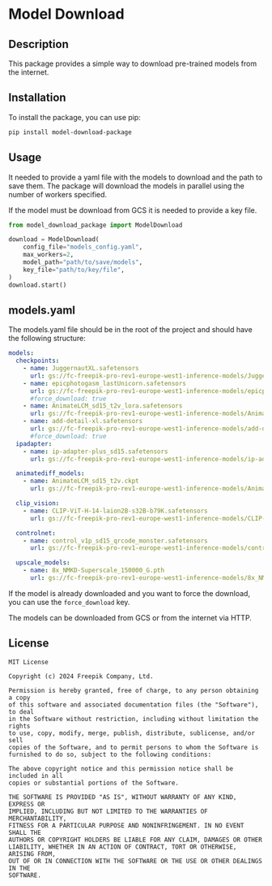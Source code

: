 # Model Download

## Description

This package provides a simple way to download pre-trained models from the internet.

## Installation

To install the package, you can use pip:

```bash
pip install model-download-package
```

## Usage

It needed to provide a yaml file with the models to download and the path to save them. 
The package will download the models in parallel using the number of workers specified.

If the model must be download from GCS it is needed to provide a key file.

```python
from model_download_package import ModelDownload

download = ModelDownload(
    config_file="models_config.yaml",
    max_workers=2,
    model_path="path/to/save/models",
    key_file="path/to/key/file",
)
download.start()
```

## models.yaml
    
The models.yaml file should be in the root of the project and should have the following structure:

```yaml
models:
  checkpoints:
    - name: JuggernautXL.safetensors
      url: gs://fc-freepik-pro-rev1-europe-west1-inference-models/JuggernautXL.safetensors
    - name: epicphotogasm_lastUnicorn.safetensors
      url: gs://fc-freepik-pro-rev1-europe-west1-inference-models/epicphotogasm_lastUnicorn.safetensors
      #force_download: true
    - name: AnimateLCM_sd15_t2v_lora.safetensors
      url: gs://fc-freepik-pro-rev1-europe-west1-inference-models/AnimateLCM_sd15_t2v_lora.safetensors
    - name: add-detail-xl.safetensors
      url: gs://fc-freepik-pro-rev1-europe-west1-inference-models/add-detail-xl.safetensors
      #force_download: true
  ipadapter:
    - name: ip-adapter-plus_sd15.safetensors
      url: gs://fc-freepik-pro-rev1-europe-west1-inference-models/ip-adapter-plus_sd15.safetensors

  animatediff_models:
    - name: AnimateLCM_sd15_t2v.ckpt
      url: gs://fc-freepik-pro-rev1-europe-west1-inference-models/AnimateLCM_sd15_t2v.ckpt

  clip_vision:
    - name: CLIP-ViT-H-14-laion2B-s32B-b79K.safetensors
      url: gs://fc-freepik-pro-rev1-europe-west1-inference-models/CLIP-ViT-H-14-laion2B-s32B-b79K.safetensors

  controlnet:
    - name: control_v1p_sd15_qrcode_monster.safetensors
      url: gs://fc-freepik-pro-rev1-europe-west1-inference-models/control_v1p_sd15_qrcode_monster.safetensors

  upscale_models:
    - name: 8x_NMKD-Superscale_150000_G.pth
      url: gs://fc-freepik-pro-rev1-europe-west1-inference-models/8x_NMKD-Superscale_150000_G.pth
```

If the model is already downloaded and you want to force the download, you can use the `force_download` key.

The models can be downloaded from GCS or from the internet via HTTP.

## License

```text
MIT License

Copyright (c) 2024 Freepik Company, Ltd.

Permission is hereby granted, free of charge, to any person obtaining a copy
of this software and associated documentation files (the "Software"), to deal
in the Software without restriction, including without limitation the rights
to use, copy, modify, merge, publish, distribute, sublicense, and/or sell
copies of the Software, and to permit persons to whom the Software is
furnished to do so, subject to the following conditions:

The above copyright notice and this permission notice shall be included in all
copies or substantial portions of the Software.

THE SOFTWARE IS PROVIDED "AS IS", WITHOUT WARRANTY OF ANY KIND, EXPRESS OR
IMPLIED, INCLUDING BUT NOT LIMITED TO THE WARRANTIES OF MERCHANTABILITY,
FITNESS FOR A PARTICULAR PURPOSE AND NONINFRINGEMENT. IN NO EVENT SHALL THE
AUTHORS OR COPYRIGHT HOLDERS BE LIABLE FOR ANY CLAIM, DAMAGES OR OTHER
LIABILITY, WHETHER IN AN ACTION OF CONTRACT, TORT OR OTHERWISE, ARISING FROM,
OUT OF OR IN CONNECTION WITH THE SOFTWARE OR THE USE OR OTHER DEALINGS IN THE
SOFTWARE.
```
